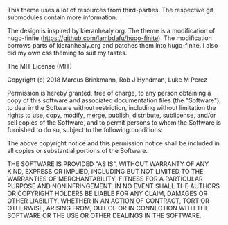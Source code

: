This theme uses a lot of resources from third-parties.  The respective
git submodules contain more information.

The design is inspired by kieranhealy.org. The theme is a modification of hugo-finite (https://github.com/lambdafu/hugo-finite). The modification borrows parts of kieranhealy.org and patches them into hugo-finite. I also did my own css theming to suit my tastes.

The MIT License (MIT)

Copyright (c) 2018 Marcus Brinkmann, Rob J Hyndman, Luke M Perez

Permission is hereby granted, free of charge, to any person obtaining a copy of
this software and associated documentation files (the "Software"), to deal in
the Software without restriction, including without limitation the rights to
use, copy, modify, merge, publish, distribute, sublicense, and/or sell copies of
the Software, and to permit persons to whom the Software is furnished to do so,
subject to the following conditions:

The above copyright notice and this permission notice shall be included in all
copies or substantial portions of the Software.

THE SOFTWARE IS PROVIDED "AS IS", WITHOUT WARRANTY OF ANY KIND, EXPRESS OR
IMPLIED, INCLUDING BUT NOT LIMITED TO THE WARRANTIES OF MERCHANTABILITY, FITNESS
FOR A PARTICULAR PURPOSE AND NONINFRINGEMENT. IN NO EVENT SHALL THE AUTHORS OR
COPYRIGHT HOLDERS BE LIABLE FOR ANY CLAIM, DAMAGES OR OTHER LIABILITY, WHETHER
IN AN ACTION OF CONTRACT, TORT OR OTHERWISE, ARISING FROM, OUT OF OR IN
CONNECTION WITH THE SOFTWARE OR THE USE OR OTHER DEALINGS IN THE SOFTWARE.
